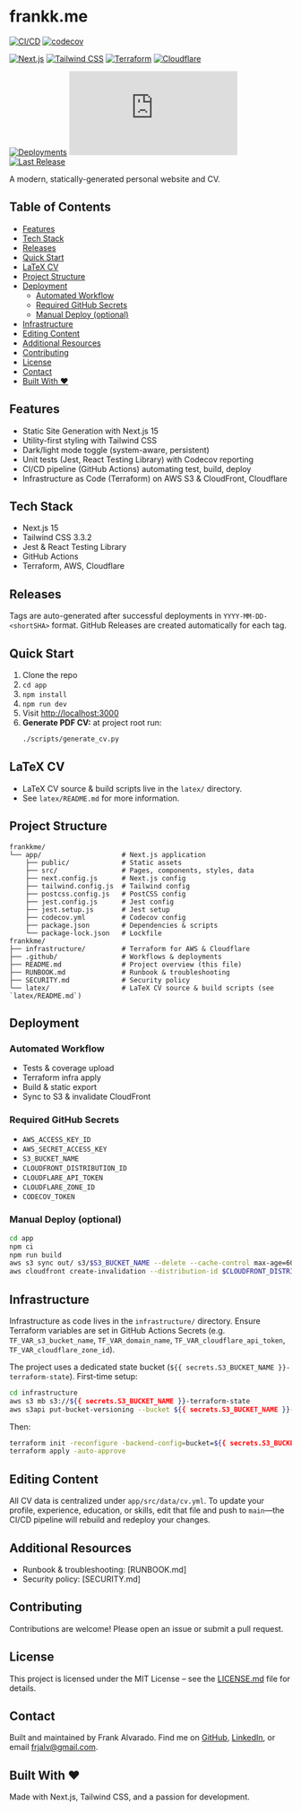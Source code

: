 # frankk.me

<!-- Badges: CI/CD, coverage, dependencies, bundle size, tech, infra, deployments, status, releases -->
[![CI/CD](https://github.com/frank-alvarado/frankkme/actions/workflows/ci-cd.yml/badge.svg)](https://github.com/frank-alvarado/frankkme/actions/workflows/ci-cd.yml) [![codecov](https://codecov.io/gh/frank-alvarado/frankkme/graph/badge.svg?token=ZKIJLTCRF3)](https://codecov.io/gh/frank-alvarado/frankkme)

[![Next.js](https://img.shields.io/badge/Next.js-15.3.1-black?logo=next.js)](https://nextjs.org/) [![Tailwind CSS](https://img.shields.io/badge/Tailwind%20CSS-3.3.2-blue?logo=tailwind-css)](https://tailwindcss.com/) [![Terraform](https://img.shields.io/badge/Terraform-1.5.0-623ce4?logo=terraform)](https://www.terraform.io/) [![Cloudflare](https://img.shields.io/badge/Cloudflare-enabled-orange?logo=cloudflare)](https://cloudflare.com/) 

[![Deployments](https://img.shields.io/github/deployments/frank-alvarado/frankkme/production?label=Production&logo=github)](https://github.com/frank-alvarado/frankkme/deployments?environment=production) [![Website Status](https://img.shields.io/website-up-down-green-red/https/frankk.me?label=frankk.me)](https://frankk.me) [![Last Release](https://img.shields.io/github/release-date/frank-alvarado/frankkme?label=Last%20Release&logo=github)](https://github.com/frank-alvarado/frankkme/releases)

A modern, statically-generated personal website and CV.

## Table of Contents
- [Features](#features)
- [Tech Stack](#tech-stack)
- [Releases](#releases)
- [Quick Start](#quick-start)
- [LaTeX CV](#latex-cv)
- [Project Structure](#project-structure)
- [Deployment](#deployment)
  - [Automated Workflow](#automated-workflow)
  - [Required GitHub Secrets](#required-github-secrets)
  - [Manual Deploy (optional)](#manual-deploy-optional)
- [Infrastructure](#infrastructure)
- [Editing Content](#editing-content)
- [Additional Resources](#additional-resources)
- [Contributing](#contributing)
- [License](#license)
- [Contact](#contact)
- [Built With ❤️](#built-with-️️)

## Features
- Static Site Generation with Next.js 15
- Utility-first styling with Tailwind CSS
- Dark/light mode toggle (system-aware, persistent)
- Unit tests (Jest, React Testing Library) with Codecov reporting
- CI/CD pipeline (GitHub Actions) automating test, build, deploy
- Infrastructure as Code (Terraform) on AWS S3 & CloudFront, Cloudflare

## Tech Stack
- Next.js 15
- Tailwind CSS 3.3.2
- Jest & React Testing Library
- GitHub Actions
- Terraform, AWS, Cloudflare

## Releases
Tags are auto-generated after successful deployments in `YYYY-MM-DD-<shortSHA>` format.
GitHub Releases are created automatically for each tag.

## Quick Start
1. Clone the repo
2. `cd app`
3. `npm install`
4. `npm run dev`
5. Visit [http://localhost:3000](http://localhost:3000)
6. **Generate PDF CV:** at project root run:
   ```bash
   ./scripts/generate_cv.py
   ```

## LaTeX CV
- LaTeX CV source & build scripts live in the `latex/` directory.
- See `latex/README.md` for more information.

## Project Structure
```plaintext
frankkme/
└── app/                    # Next.js application
    ├── public/             # Static assets
    ├── src/                # Pages, components, styles, data
    ├── next.config.js      # Next.js config
    ├── tailwind.config.js  # Tailwind config
    ├── postcss.config.js   # PostCSS config
    ├── jest.config.js      # Jest config
    ├── jest.setup.js       # Jest setup
    ├── codecov.yml         # Codecov config
    ├── package.json        # Dependencies & scripts
    └── package-lock.json   # Lockfile
frankkme/
├── infrastructure/         # Terraform for AWS & Cloudflare
├── .github/                # Workflows & deployments
├── README.md               # Project overview (this file)
├── RUNBOOK.md              # Runbook & troubleshooting
├── SECURITY.md             # Security policy
└── latex/                  # LaTeX CV source & build scripts (see `latex/README.md`)

```

## Deployment
### Automated Workflow
- Tests & coverage upload
- Terraform infra apply
- Build & static export
- Sync to S3 & invalidate CloudFront

### Required GitHub Secrets
- `AWS_ACCESS_KEY_ID`
- `AWS_SECRET_ACCESS_KEY`
- `S3_BUCKET_NAME`
- `CLOUDFRONT_DISTRIBUTION_ID`
- `CLOUDFLARE_API_TOKEN`
- `CLOUDFLARE_ZONE_ID`
- `CODECOV_TOKEN`

### Manual Deploy (optional)
```bash
cd app
npm ci
npm run build
aws s3 sync out/ s3/$S3_BUCKET_NAME --delete --cache-control max-age=60
aws cloudfront create-invalidation --distribution-id $CLOUDFRONT_DISTRIBUTION_ID --paths '/*'
```

## Infrastructure
Infrastructure as code lives in the `infrastructure/` directory. Ensure Terraform variables are set in GitHub Actions Secrets (e.g. `TF_VAR_s3_bucket_name`, `TF_VAR_domain_name`, `TF_VAR_cloudflare_api_token`, `TF_VAR_cloudflare_zone_id`).

The project uses a dedicated state bucket (`${{ secrets.S3_BUCKET_NAME }}-terraform-state`). First-time setup:
```bash
cd infrastructure
aws s3 mb s3://${{ secrets.S3_BUCKET_NAME }}-terraform-state
aws s3api put-bucket-versioning --bucket ${{ secrets.S3_BUCKET_NAME }}-terraform-state --versioning-configuration Status=Enabled
```
Then:
```bash
terraform init -reconfigure -backend-config=bucket=${{ secrets.S3_BUCKET_NAME }}-terraform-state -backend-config=region=us-east-1
terraform apply -auto-approve
```

## Editing Content
All CV data is centralized under `app/src/data/cv.yml`. To update your profile, experience, education, or skills, edit that file and push to `main`—the CI/CD pipeline will rebuild and redeploy your changes.

## Additional Resources
- Runbook & troubleshooting: [RUNBOOK.md]
- Security policy: [SECURITY.md]

## Contributing
Contributions are welcome! Please open an issue or submit a pull request.

## License
This project is licensed under the MIT License – see the [LICENSE.md](LICENSE.md) file for details.

## Contact
Built and maintained by Frank Alvarado. Find me on [GitHub](https://github.com/frank-alvarado), [LinkedIn](https://www.linkedin.com/in/fralvarado), or email frjalv@gmail.com.

## Built With ❤️
Made with Next.js, Tailwind CSS, and a passion for development.
